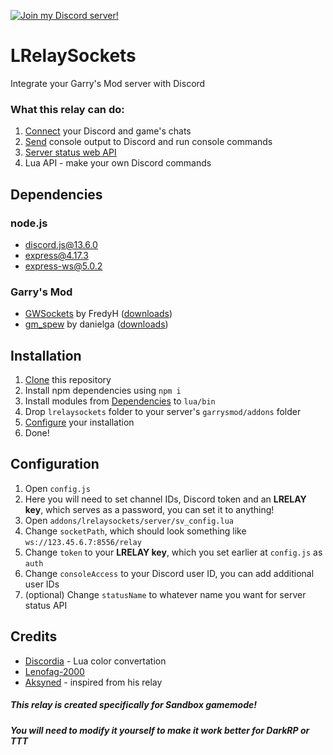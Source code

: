 [![Join my Discord server!](https://img.shields.io/badge/Discord-Working%20example-black?style=flat-square&logo=discord&logoColor=white)](https://gm.lenofag.ru/discord)
# LRelaySockets
Integrate your Garry's Mod server with Discord

### What this relay can do:
1. [Connect](images/chatrelay.png) your Discord and game's chats
2. [Send](images/console.png) console output to Discord and run console commands
3. [Server status web API](images/statusapi.png)
4. Lua API - make your own Discord commands

## Dependencies
### node.js
- discord.js@13.6.0
- express@4.17.3
- express-ws@5.0.2

### Garry's Mod
- [GWSockets](https://github.com/FredyH/GWSockets) by FredyH ([downloads](https://github.com/FredyH/GWSockets/releases))
- [gm_spew](https://github.com/danielga/gm_spew) by danielga ([downloads](https://github.com/danielga/gm_spew/releases))

## Installation
1. [Clone](/archive/refs/heads/main.zip) this repository
2. Install npm dependencies using `npm i`
3. Install modules from [Dependencies](#garrys-mod) to `lua/bin`
4. Drop `lrelaysockets` folder to your server's `garrysmod/addons` folder
5. [Configure](#configuration) your installation
6. Done!

## Configuration
1. Open `config.js`
2. Here you will need to set channel IDs, Discord token and an **LRELAY key**, which serves as a password, you can set it to anything!
3. Open `addons/lrelaysockets/server/sv_config.lua`
4. Change `socketPath`, which should look something like `ws://123.45.6.7:8556/relay`
5. Change `token` to your **LRELAY key**, which you set earlier at `config.js` as `auth`
6. Change `consoleAccess` to your Discord user ID, you can add additional user IDs
7. (optional) Change `statusName` to whatever name you want for server status API

## Credits
* [Discordia](https://github.com/SinisterRectus/Discordia/) - Lua color convertation
* [Lenofag-2000](https://lenofag.ru)
* [Aksyned](https://izbushechka.su) - inspired from his relay

##### This relay is created specifically for **Sandbox** gamemode!
##### You will need to modify it yourself to make it work better for DarkRP or TTT